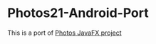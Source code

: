 # Photos21-Android-Port

This is a port of [Photos JavaFX project](https://github.com/adam-shen/Photos21)
